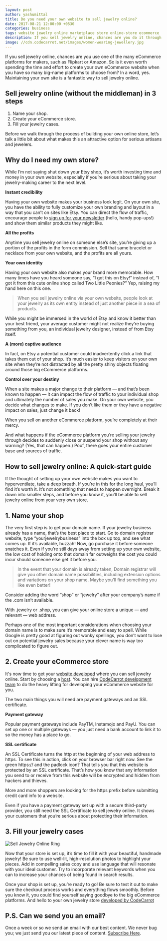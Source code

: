 ```yaml
---
layout: post
author: yashumittal
title: Do you need your own website to sell jewelry online?
date: 2017-08-21 12:00:00 +0530
categories: business
tags: website jewelry online marketplace store online-store ecommerce
description: If you sell jewelry online, chances are you do it through a marketplace like Etsy. It may be time to double your exposure — and sales — with your own store.
image: //cdn.codecarrot.net/images/women-wearing-jewellery.jpg
---
```


If you sell jewelry online, chances are you use one of the many eCommerce platforms for makers, such as Flipkart or Amazon. So is it even worth spending the time and effort to create your own eCommerce website when you have so many big-name platforms to choose from? In a word, yes. Maintaining your own site is a fantastic way to sell jewelry online.

## Sell jewelry online (without the middleman) in 3 steps

1. Name your shop.
2. Create your eCommerce store.
3. Fill your jewelry cases.

Before we walk through the process of building your own online store, let’s talk a little bit about what makes this an attractive option for serious artisans and jewelers.

## Why do I need my own store?

While I’m not saying shut down your Etsy shop, it’s worth investing time and money in your own website, especially if you’re serious about taking your jewelry-making career to the next level.

**Instant credibility**

Having your own website makes your business look legit. On your own site, you have the ability to fully customize your own branding and layout in a way that you can’t on sites like Etsy. You can direct the flow of traffic, encourage people to [sign up for your newsletter](/beginners-guide-to-starting-an-email-list/) (hello, handy pop-ups!) and show them similar products they might like.

**All the profits**

Anytime you sell jewelry online on someone else’s site, you’re giving up a portion of the profits in the form commission. Sell that same bracelet or necklace from your own website, and the profits are all yours.

**Your own identity**

Having your own website also makes your brand more memorable. How many times have you heard someone say, “I got this on Etsy!” instead of, “I got it from this cute online shop called Two Little Peonies?” Yep, raising my hand here on this one.

<blockquote>
When you sell jewelry online via your own website, people look at your jewelry as its own entity instead of just another piece in a sea of products.
</blockquote>

While you might be immersed in the world of Etsy and know it better than your best friend, your average customer might not realize they’re buying something from you, an individual jewelry designer, instead of from Etsy itself.

**A (more) captive audience**

In fact, on Etsy a potential customer could inadvertently click a link that takes them out of your shop. It’s much easier to keep visitors on your own site when they’re not distracted by all the pretty shiny objects floating around those big eCommerce platforms.

**Control over your destiny**

When a site makes a major change to their platform — and that’s been known to happen — it can impact the flow of traffic to your individual shop and ultimately the number of sales you make. On your own website, you decide what changes to make. If you don’t like them or they have a negative impact on sales, just change it back!

<div class="callout">
When you sell on another eCommerce platform, you’re completely at their mercy.
</div>

And what happens if the eCommerce platform you’re selling your jewelry through decides to suddenly close or suspend your shop without any warning? (Yes, that can happen.) Poof, there goes your entire customer base and sources of traffic.

## How to sell jewelry online: A quick-start guide

If the thought of setting up your own website makes you want to hyperventilate, take a deep breath. If you’re in this for the long haul, you’ll find it’s worth it. It’s not something that needs to happen overnight. Break it down into smaller steps, and before you know it, you’ll be able to sell jewelry online from your very own store.

## 1. Name your shop

The very first step is to get your domain name. If your jewelry business already has a name, that’s the best place to start. Go to domain registrar website, type “yourjewelrybusiness” into the box up top, and see what comes up. If it’s available, huzzah! Now, go purchase it before someone snatches it. Even if you’re still days away from setting up your own website, the low cost of holding onto that domain far outweighs the cost you could incur should someone else get it before you.

<blockquote>
In the event that your domain is already taken, Domain registrar will give you other domain name possibilities, including extension options and variations on your shop name. Maybe you’ll find something you like even better!
</blockquote>

Consider adding the word “shop” or “jewelry” after your company’s name if the .com isn’t available.

With .jewelry or .shop, you can give your online store a unique — and relevant — web address.

Perhaps one of the most important considerations when choosing your domain name is to make sure it’s memorable and easy to spell. While Google is pretty good at figuring out wonky spellings, you don’t want to lose out on potential jewelry sales because your clever name is way too complicated to figure out.

## 2. Create your eCommerce store

It's now time to get your [website developed](//www.codecarrot.net/) where you can sell jewelry online. Start by choosing a [host](//www.codecarrot.net/). You can hire [CodeCarrot development team](//www.codecarrot.net/) to do the heavy lifting for developing your eCommerce website for you.

The two main things you will need are payment gateways and an SSL certificate.

**Payment gateway**

Popular payment gateways include PayTM, Instamojo and PayU. You can set up one or multiple gateways — you just need a bank account to link it to so the money has a place to go.

**SSL certificate**

An SSL Certificate turns the http at the beginning of your web address to https. To see this in action, click on your browser bar right now. See the green https:// and the padlock icon? That tells you that this website is protected by an SSL certificate. That’s how you know that any information you send to or receive from this website will be encrypted and hidden from hackers and thieves.

<div class="callout">
More and more shoppers are looking for the https prefix before submitting credit card info to a website.
</div>

Even if you have a payment gateway set up with a secure third-party provider, you still need the SSL Certificate to sell jewelry online. It shows your customers that you’re serious about protecting their information.

## 3. Fill your jewelry cases

![Sell Jewelry Online Ring](//cdn.codecarrot.net/images/sell-jewelry-online-ring.jpg)

Now that your store is set up, it’s time to fill it with your beautiful, handmade jewelry! Be sure to use well-lit, high-resolution photos to highlight your pieces. Add in compelling sales copy and use language that will resonate with your ideal customer. Try to incorporate relevant keywords when you can to increase your chances of being found in search results.

Once your shop is set up, you’re ready to go! Be sure to test it out to make sure the checkout process works and everything flows smoothly. Before you know it, you could find yourself saying goodbye to the big eCommerce platforms. And hello to your own jewelry store [developed by CodeCarrot](//codecarrot.net/)

## P.S. Can we send you an email?

Once a week or so we send an email with our best content. We never bug you; we just send you our latest piece of content. [Subscribe Here](#subscribe).
